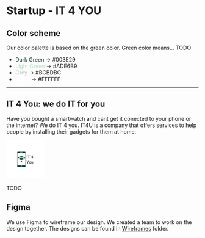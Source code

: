 # Startup - IT 4 YOU

## Color scheme

Our color palette is based on the green color. Green color means... TODO

- <span style="color: #003E29;">Dark Green</span> -> #003E29
- <span style="color: #ADE6B9;">Light Green</span> -> #ADE6B9
- <span style="color: #BCBDBC;">Grey</span> -> #BCBDBC
- <span style="color: #FFFFFF;">White</span> -> #FFFFFF

---

## IT 4 You: we do IT for you

Have you bought a smartwatch and cant get it conected to your phone or the internet? We do IT 4 you.
IT4U is a company that offers services to help people by installing their gadgets for them at home.

<img src="images/LogoNav.png" width="100" height="100" alt="IT4You-logo">

TODO

## Figma

We use Figma to wireframe our design. We created a team to work on the design together.
The designs can be found in [Wireframes](images/wireframes/) folder.